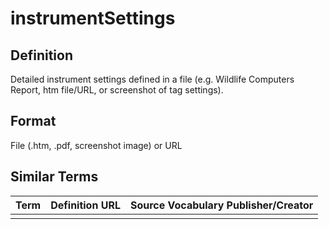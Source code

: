 # instrumentSettings

## Definition 
Detailed instrument settings defined in a file (e.g. Wildlife Computers Report, htm file/URL, or screenshot of tag settings).

## Format
File (.htm, .pdf, screenshot image) or URL

## Similar Terms 
|Term|Definition URL|Source Vocabulary Publisher/Creator|
|----|----------|-----------------|
||||

 